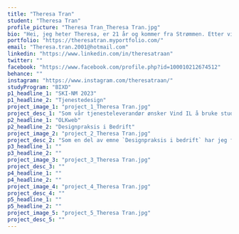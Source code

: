 ```yaml
---
title: "Theresa Tran"
student: "Theresa Tran"
profile_picture: "Theresa Tran_Theresa Tran.jpg"
bio: "Hei, jeg heter Theresa, er 21 år og kommer fra Strømmen. Etter videregående var jeg veldig usikker på hvordan veien videre skulle se ut. Jeg har alltid vært en kreativ person og liker tanken av å jobbe med mennesker. Dette førte meg til interaksjonsdesign som studieretning. Interessen for samspill mellom mennesket, design og teknologi ble større, som gjorde det motiverende for å kunne skape brukervennlige løsninger. Mine favorittfag gjennom årene er Tjenestedesign, Web of things og Design av sikkerhetskritiske systemer. "
portfolio: "https://theresatran.myportfolio.com/"
email: "Theresa.tran.2001@hotmail.com"
linkedin: "https://www.linkedin.com/in/theresatraan"
twitter: ""
facebook: "https://www.facebook.com/profile.php?id=100010212674512"
behance: ""
instagram: "https://www.instagram.com/theresatraan/"
studyProgram: "BIXD"
p1_headline_1: "SKI-NM 2023"
p1_headline_2: "Tjenestedesign"
project_image_1: "project_1_Theresa Tran.jpg"
project_desc_1: "Som vår tjenesteleverandør ønsker Vind IL å bruke studentenes kunnskap til å forbedre arrangementet fra tidligere år. I emnet `Tjenestedesign` har jeg sammen i gruppe kjørt en menneskeorientert designprosess for å utvikle en tjeneste som skaper verdi for besøkende på ski-nm 2023. Ved å basere tjenesten på brukerens ønsker og behov, danner vi oss en dypere forståelse av hvem vi designer en tjeneste for, som igjen vil bidra til nye og gode brukeropplevelser."
p2_headline_1: "OLKweb"
p2_headline_2: "Designpraksis i Bedrift"
project_image_2: "project_2_Theresa Tran.jpg"
project_desc_2: "Som en del av emne `Designpraksis i bedrift` har jeg fått muligheten til å ta del av en praksisperiode hos Arribatec Cloud AS i Hamar. Som oppgave fikk jeg et prosjekt kalt `OLKweb`. Prosjektet inngikk i et tverrfaglig samarbeid med utviklere og designere. Oppgaven omhandlet å modernisere den eksisterende nettsiden for OLKweb som er et nettbasert verktøy utviklet av Arribatec. OLKweb er utviklet for opplæringskontoret som gjør det enkelt for lærlinger å kunne dokumentere sin læreprosess."
p3_headline_1: ""
p3_headline_2: ""
project_image_3: "project_3_Theresa Tran.jpg"
project_desc_3: ""
p4_headline_1: ""
p4_headline_2: ""
project_image_4: "project_4_Theresa Tran.jpg"
project_desc_4: ""
p5_headline_1: ""
p5_headline_2: ""
project_image_5: "project_5_Theresa Tran.jpg"
project_desc_5: ""
---
```

